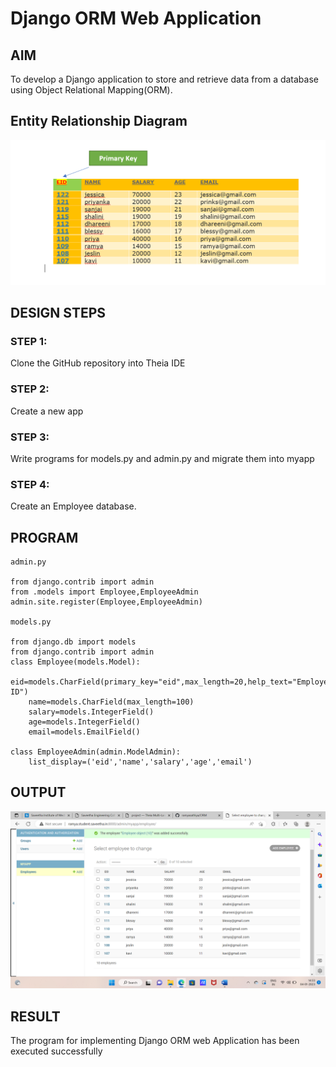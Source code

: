 # Django ORM Web Application

## AIM
To develop a Django application to store and retrieve data from a database using Object Relational Mapping(ORM).

## Entity Relationship Diagram
![Entity Relationship Diagram](./er.png)

## DESIGN STEPS

### STEP 1:
Clone the GitHub repository into Theia IDE

### STEP 2:
Create a new app

### STEP 3:
Write programs for models.py and admin.py and migrate them into myapp

### STEP 4:
Create an Employee database.

## PROGRAM
```
admin.py

from django.contrib import admin
from .models import Employee,EmployeeAdmin
admin.site.register(Employee,EmployeeAdmin)

models.py

from django.db import models
from django.contrib import admin
class Employee(models.Model):
    eid=models.CharField(primary_key="eid",max_length=20,help_text="Employee ID")
    name=models.CharField(max_length=100)
    salary=models.IntegerField()
    age=models.IntegerField()
    email=models.EmailField()

class EmployeeAdmin(admin.ModelAdmin):
    list_display=('eid','name','salary','age','email')
```

## OUTPUT
![OUTPUT](./out.png)

## RESULT
The program for implementing Django ORM web Application has been executed successfully